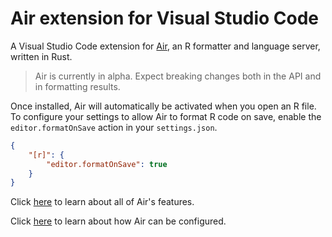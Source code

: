 # Air extension for Visual Studio Code

A Visual Studio Code extension for [Air](https://github.com/posit-dev/air), an R formatter and language server, written in Rust.

> Air is currently in alpha. Expect breaking changes both in the API and in formatting results.

Once installed, Air will automatically be activated when you open an R file. To configure your settings to allow Air to format R code on save, enable the `editor.formatOnSave` action in your `settings.json`.

```json
{
    "[r]": {
        "editor.formatOnSave": true
    }
}
```

Click [here](https://posit-dev.github.io/air/editor-vscode.html) to learn about all of Air's features.

Click [here](https://posit-dev.github.io/air/configuration.html) to learn about how Air can be configured.

